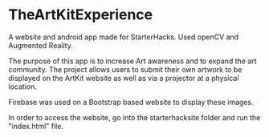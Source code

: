 # TheArtKitExperience
A website and android app made for StarterHacks. Used openCV and Augmented Reality.

The purpose of this app is to increase Art awareness and to expand the art community. The project allows users to submit their own artwork to be displayed on the ArtKit website as well as via a projector at a physical location.

Firebase was used on a Bootstrap based website to display these images.

In order to access the website, go into the starterhacksite folder and run the "index.html" file.